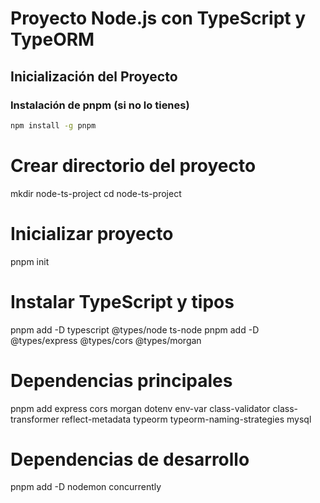 # Proyecto Node.js con TypeScript y TypeORM

## Inicialización del Proyecto

### Instalación de pnpm (si no lo tienes)

```bash
npm install -g pnpm
```

# Crear directorio del proyecto

mkdir node-ts-project
cd node-ts-project

# Inicializar proyecto

pnpm init

# Instalar TypeScript y tipos

pnpm add -D typescript @types/node ts-node
pnpm add -D @types/express @types/cors @types/morgan

# Dependencias principales

pnpm add express cors morgan dotenv env-var class-validator class-transformer reflect-metadata typeorm typeorm-naming-strategies mysql

# Dependencias de desarrollo

pnpm add -D nodemon concurrently
